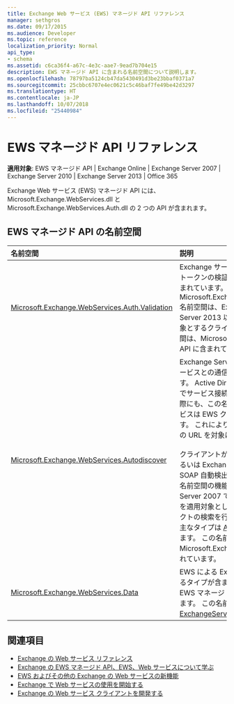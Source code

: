 ```yaml
---
title: Exchange Web サービス (EWS) マネージド API リファレンス
manager: sethgros
ms.date: 09/17/2015
ms.audience: Developer
ms.topic: reference
localization_priority: Normal
api_type:
- schema
ms.assetid: c6ca36f4-a67c-4e3c-aae7-9ead7b704e15
description: EWS マネージド API に含まれる名前空間について説明します。
ms.openlocfilehash: 78797ba5124cb47da5430491d3be23bbaf0371a7
ms.sourcegitcommit: 25cbbc6707e4ec0621c5c46baf7fe49be42d3297
ms.translationtype: HT
ms.contentlocale: ja-JP
ms.lasthandoff: 10/07/2018
ms.locfileid: "25440984"
---
```

# <a name="ews-managed-api-reference"></a>EWS マネージド API リファレンス

**適用対象**: EWS マネージド API | Exchange Online | Exchange Server 2007 | Exchange Server 2010 | Exchange Server 2013 | Office 365

Exchange Web サービス (EWS) マネージド API には、Microsoft.Exchange.WebServices.dll と Microsoft.Exchange.WebServices.Auth.dll の 2 つの API が含まれます。

## <a name="ews-managed-api-namespaces"></a>EWS マネージド API の名前空間

|名前空間 |説明 |
|:---------|:-----------|
|[Microsoft.Exchange.WebServices.Auth.Validation](https://docs.microsoft.com/dotnet/api/microsoft.exchange.webservices.auth.validation?view=exchange-ews-api) |Exchange サーバーから送信されたユーザー ID のトークンの検証に使用されるタイプとメソッドが含まれています。 Microsoft.Exchange.WebServices.Auth.Validation 名前空間は、Exchange Online および Exchange Server 2013 以降のバージョンの Exchange を対象とするクライアントに適用されます。 この名前空間は、Microsoft.Exchange.WebServices.Auth.dll API に含まれています。|
|[Microsoft.Exchange.WebServices.Autodiscover](https://docs.microsoft.com/dotnet/api/microsoft.exchange.webservices.autodiscover?view=exchange-ews-api)|Exchange Server によってホストされる自動検出サービスとの通信に使用されるタイプが含まれています。 Active Directory Domain Services (AD DS) でサービス接続ポイント オブジェクトを検索する際にも、この名前空間を使用します。 自動検出サービスは EWS クライアントに構成情報を提供します。 これにより、クライアントは該当するサービスの URL を対象にすることができます。<br/><br/>クライアントがドメインに結合されている場合、あるいは Exchange Server 2010 で導入された SOAP 自動検出エンドポイントである場合は、この名前空間の機能を活用して、Microsoft Exchange Server 2007 で導入された POX 自動検出サービスを適用対象とし、サービス接続ポイント オブジェクトの検索を行うことができます。 この名前空間の主なタイプは [AutodiscoverService クラス](https://docs.microsoft.com/dotnet/api/microsoft.exchange.webservices.autodiscover.autodiscoverservice?view=exchange-ews-api)になります。 この名前空間は、Microsoft.Exchange.WebServices.dll API に含まれています。|
|[Microsoft.Exchange.WebServices.Data](https://docs.microsoft.com/dotnet/api/microsoft.exchange.webservices.data?view=exchange-ews-api)| EWS による Exchange サーバーとの通信に使用するタイプが含まれています。 この名前空間にはEWS マネージド API の中心的な機能が備わっています。 この名前空間の主なタイプは [ExchangeService クラス](https://docs.microsoft.com/dotnet/api/microsoft.exchange.webservices.data.exchangeservice?view=exchange-ews-api)になります。|

## <a name="see-also"></a>関連項目

- [Exchange の Web サービス リファレンス](web-services-reference-for-exchange.md)
- [Exchange の EWS マネージド API、EWS、Web サービスについて学ぶ](../exchange-web-services/explore-the-ews-managed-api-ews-and-web-services-in-exchange.md)
- [EWS およびその他の Exchange の Web サービスの新機能](../exchange-web-services/whats-new-in-ews-and-other-web-services-in-exchange.md)
- [Exchange で Web サービスの使用を開始する](../exchange-web-services/start-using-web-services-in-exchange.md)
- [Exchange の Web サービス クライアントを開発する](../exchange-web-services/develop-web-service-clients-for-exchange.md)

